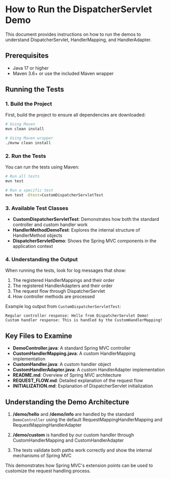 # How to Run the DispatcherServlet Demo

This document provides instructions on how to run the demos to understand DispatcherServlet, HandlerMapping, and HandlerAdapter.

## Prerequisites

- Java 17 or higher
- Maven 3.6+ or use the included Maven wrapper

## Running the Tests

### 1. Build the Project

First, build the project to ensure all dependencies are downloaded:

```bash
# Using Maven
mvn clean install

# Using Maven wrapper
./mvnw clean install
```

### 2. Run the Tests

You can run the tests using Maven:

```bash
# Run all tests
mvn test

# Run a specific test
mvn test -Dtest=CustomDispatcherServletTest
```

### 3. Available Test Classes

- **CustomDispatcherServletTest**: Demonstrates how both the standard controller and custom handler work
- **HandlerMethodDemoTest**: Explores the internal structure of HandlerMethod objects
- **DispatcherServletDemo**: Shows the Spring MVC components in the application context

### 4. Understanding the Output

When running the tests, look for log messages that show:

1. The registered HandlerMappings and their order
2. The registered HandlerAdapters and their order
3. The request flow through DispatcherServlet
4. How controller methods are processed

Example log output from `CustomDispatcherServletTest`:

```
Regular controller response: Hello from DispatcherServlet Demo!
Custom handler response: This is handled by the CustomHandlerMapping!
```

## Key Files to Examine

- **DemoController.java**: A standard Spring MVC controller
- **CustomHandlerMapping.java**: A custom HandlerMapping implementation
- **CustomHandler.java**: A custom handler object
- **CustomHandlerAdapter.java**: A custom HandlerAdapter implementation
- **README.md**: Overview of Spring MVC architecture
- **REQUEST_FLOW.md**: Detailed explanation of the request flow
- **INITIALIZATION.md**: Explanation of DispatcherServlet initialization

## Understanding the Demo Architecture

1. **/demo/hello** and **/demo/info** are handled by the standard `DemoController` using the default RequestMappingHandlerMapping and RequestMappingHandlerAdapter

2. **/demo/custom** is handled by our custom handler through CustomHandlerMapping and CustomHandlerAdapter

3. The tests validate both paths work correctly and show the internal mechanisms of Spring MVC

This demonstrates how Spring MVC's extension points can be used to customize the request handling process. 